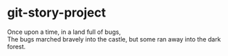 # git-story-project
Once upon a time, in a land full of bugs,  
The bugs marched bravely into the castle, but some ran away into the dark forest.

